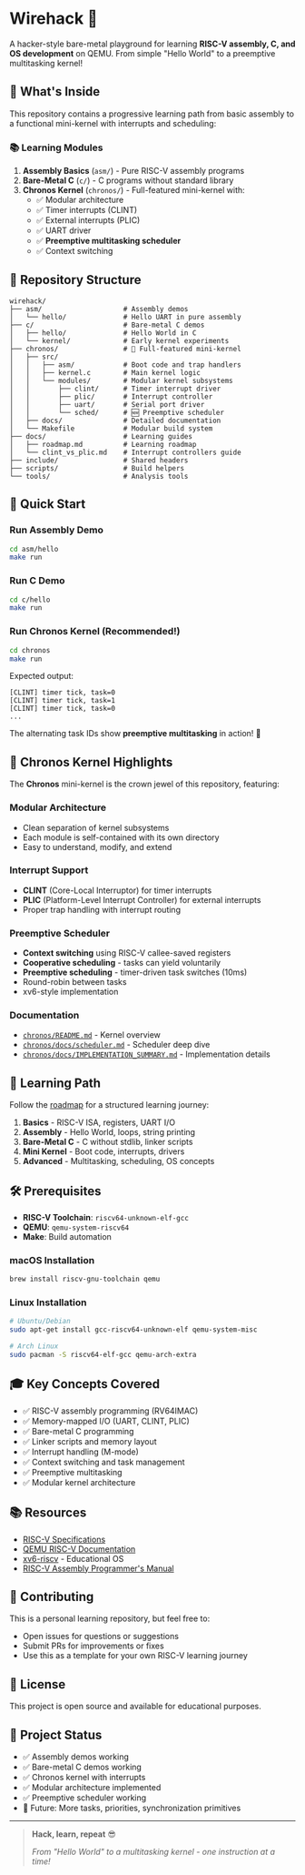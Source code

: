 # Wirehack 🔧

A hacker-style bare-metal playground for learning **RISC-V assembly, C, and OS development** on QEMU. From simple "Hello World" to a preemptive multitasking kernel!

## 🎯 What's Inside

This repository contains a progressive learning path from basic assembly to a functional mini-kernel with interrupts and scheduling:

### 📚 Learning Modules

1. **Assembly Basics** (`asm/`) - Pure RISC-V assembly programs
2. **Bare-Metal C** (`c/`) - C programs without standard library
3. **Chronos Kernel** (`chronos/`) - Full-featured mini-kernel with:
   - ✅ Modular architecture
   - ✅ Timer interrupts (CLINT)
   - ✅ External interrupts (PLIC)
   - ✅ UART driver
   - ✅ **Preemptive multitasking scheduler**
   - ✅ Context switching

## 📂 Repository Structure

```text
wirehack/
├── asm/                    # Assembly demos
│   └── hello/              # Hello UART in pure assembly
├── c/                      # Bare-metal C demos
│   ├── hello/              # Hello World in C
│   └── kernel/             # Early kernel experiments
├── chronos/                # 🌟 Full-featured mini-kernel
│   ├── src/
│   │   ├── asm/            # Boot code and trap handlers
│   │   ├── kernel.c        # Main kernel logic
│   │   └── modules/        # Modular kernel subsystems
│   │       ├── clint/      # Timer interrupt driver
│   │       ├── plic/       # Interrupt controller
│   │       ├── uart/       # Serial port driver
│   │       └── sched/      # 🆕 Preemptive scheduler
│   ├── docs/               # Detailed documentation
│   └── Makefile            # Modular build system
├── docs/                   # Learning guides
│   ├── roadmap.md          # Learning roadmap
│   └── clint_vs_plic.md    # Interrupt controllers guide
├── include/                # Shared headers
├── scripts/                # Build helpers
└── tools/                  # Analysis tools

```

## 🚀 Quick Start

### Run Assembly Demo
```bash
cd asm/hello
make run
```

### Run C Demo
```bash
cd c/hello
make run
```

### Run Chronos Kernel (Recommended!)
```bash
cd chronos
make run
```

Expected output:
```
[CLINT] timer tick, task=0
[CLINT] timer tick, task=1
[CLINT] timer tick, task=0
...
```

The alternating task IDs show **preemptive multitasking** in action! 🎉

## 🌟 Chronos Kernel Highlights

The **Chronos** mini-kernel is the crown jewel of this repository, featuring:

### Modular Architecture
- Clean separation of kernel subsystems
- Each module is self-contained with its own directory
- Easy to understand, modify, and extend

### Interrupt Support
- **CLINT** (Core-Local Interruptor) for timer interrupts
- **PLIC** (Platform-Level Interrupt Controller) for external interrupts
- Proper trap handling with interrupt routing

### Preemptive Scheduler
- **Context switching** using RISC-V callee-saved registers
- **Cooperative scheduling** - tasks can yield voluntarily
- **Preemptive scheduling** - timer-driven task switches (10ms)
- Round-robin between tasks
- xv6-style implementation

### Documentation
- [`chronos/README.md`](chronos/README.md) - Kernel overview
- [`chronos/docs/scheduler.md`](chronos/docs/scheduler.md) - Scheduler deep dive
- [`chronos/docs/IMPLEMENTATION_SUMMARY.md`](chronos/docs/IMPLEMENTATION_SUMMARY.md) - Implementation details

## 📖 Learning Path

Follow the [roadmap](docs/roadmap.md) for a structured learning journey:

1. **Basics** - RISC-V ISA, registers, UART I/O
2. **Assembly** - Hello World, loops, string printing
3. **Bare-Metal C** - C without stdlib, linker scripts
4. **Mini Kernel** - Boot code, interrupts, drivers
5. **Advanced** - Multitasking, scheduling, OS concepts

## 🛠️ Prerequisites

- **RISC-V Toolchain**: `riscv64-unknown-elf-gcc`
- **QEMU**: `qemu-system-riscv64`
- **Make**: Build automation

### macOS Installation
```bash
brew install riscv-gnu-toolchain qemu
```

### Linux Installation
```bash
# Ubuntu/Debian
sudo apt-get install gcc-riscv64-unknown-elf qemu-system-misc

# Arch Linux
sudo pacman -S riscv64-elf-gcc qemu-arch-extra
```

## 🎓 Key Concepts Covered

- ✅ RISC-V assembly programming (RV64IMAC)
- ✅ Memory-mapped I/O (UART, CLINT, PLIC)
- ✅ Bare-metal C programming
- ✅ Linker scripts and memory layout
- ✅ Interrupt handling (M-mode)
- ✅ Context switching and task management
- ✅ Preemptive multitasking
- ✅ Modular kernel architecture

## 📚 Resources

- [RISC-V Specifications](https://riscv.org/technical/specifications/)
- [QEMU RISC-V Documentation](https://www.qemu.org/docs/master/system/target-riscv.html)
- [xv6-riscv](https://github.com/mit-pdos/xv6-riscv) - Educational OS
- [RISC-V Assembly Programmer's Manual](https://github.com/riscv-non-isa/riscv-asm-manual)

## 🤝 Contributing

This is a personal learning repository, but feel free to:
- Open issues for questions or suggestions
- Submit PRs for improvements or fixes
- Use this as a template for your own RISC-V learning journey

## 📝 License

This project is open source and available for educational purposes.

## 🎯 Project Status

- ✅ Assembly demos working
- ✅ Bare-metal C demos working
- ✅ Chronos kernel with interrupts
- ✅ Modular architecture implemented
- ✅ Preemptive scheduler working
- 🚧 Future: More tasks, priorities, synchronization primitives

---

> **Hack, learn, repeat** 😎
>
> *From "Hello World" to a multitasking kernel - one instruction at a time!*
